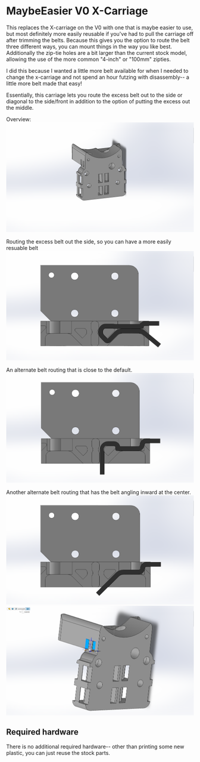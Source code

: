 MaybeEasier V0 X-Carriage
===================================

This replaces the X-carriage on the V0 with one that is maybe easier to use, but most definitely more easily reusable if you've had to pull the carriage off after trimming the belts. Because this gives you the option to route the belt three different ways, you can mount things in the way you like best. Additionally the zip-tie holes are a bit larger than the current stock model, allowing the use of the more common "4-inch" or "100mm" zipties.

I did this because I wanted a little more belt available for when I needed to change the x-carriage and not spend an hour futzing with disassembly-- a little more belt made that easy!

Essentially, this carriage lets you route the excess belt out to the side or diagonal to the side/front in addition to the option of putting the excess out the middle.

Overview:
![QuarterView](Images/x_carriage.png)

Routing the excess belt out the side, so you can have a more easily resuable belt
![SidewaysOutRouting](Images/sideways_out.png)

An alternate belt routing that is close to the default.
![AroundAndMiddleOutRouting](Images/around_and_middle_out.png)

Another alternate belt routing that has the belt angling inward at the center.
![DirectOutRouting](Images/direct_out.png)
![BiggerZiptieHole](Images/bigger_ziptie_holes.png)

Required hardware
-----------------

There is no additional required hardware-- other than printing some new plastic, you can just reuse the stock parts.
